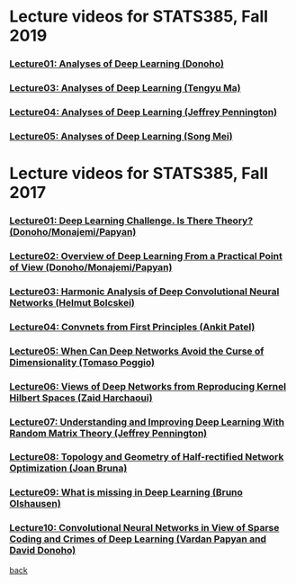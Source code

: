 
# Lecture videos for STATS385, Fall 2019


### [Lecture01: Analyses of Deep Learning (Donoho)]( https://www.youtube.com/watch?v=uEg2Asp2EJo&feature=youtu.be)
### [Lecture03: Analyses of Deep Learning (Tengyu Ma)]( https://www.youtube.com/watch?v=neN9Y7A4Ul0&feature=youtu.be)
### [Lecture04: Analyses of Deep Learning (Jeffrey Pennington)]( https://www.youtube.com/watch?v=dd2LmaDpUas&feature=youtu.be)
### [Lecture05: Analyses of Deep Learning (Song Mei)](https://www.youtube.com/watch?v=7vHr7f3byLc&feature=youtu.be)

# Lecture videos for STATS385, Fall 2017


### [Lecture01: Deep Learning Challenge. Is There Theory? (Donoho/Monajemi/Papyan)]( https://www.youtube.com/watch?v=KrTqxmS1-L4)

### [Lecture02: Overview of Deep Learning From a Practical Point of View (Donoho/Monajemi/Papyan)](https://www.youtube.com/watch?v=VsBFt_-h5QA)

### [Lecture03: Harmonic Analysis of Deep Convolutional Neural Networks (Helmut Bolcskei)](https://www.youtube.com/watch?v=oCohnBbmpLA)

### [Lecture04: Convnets from First Principles (Ankit Patel)](https://www.youtube.com/watch?v=uIVPo5eyhE0&feature=youtu.be)

### [Lecture05: When Can Deep Networks Avoid the Curse of Dimensionality (Tomaso Poggio)](https://www.youtube.com/watch?v=4yLCuZnhkdI&feature=youtu.be)

### [Lecture06: Views of Deep Networks from Reproducing Kernel Hilbert Spaces (Zaid Harchaoui)](https://www.youtube.com/edit?o=U&video_id=k4zz_MX2Ero)

### [Lecture07: Understanding and Improving Deep Learning With Random Matrix Theory (Jeffrey Pennington)](https://www.youtube.com/watch?v=idiaK-IBdcM&feature=youtu.be)

### [Lecture08: Topology and Geometry of Half-rectified Network Optimization (Joan Bruna)](https://www.youtube.com/watch?v=rBxoRQODJdM&feature=em-upload_owner)

### [Lecture09: What is missing in Deep Learning (Bruno Olshausen)](https://youtu.be/zSm55CZDwq0)

### [Lecture10: Convolutional Neural Networks in View of Sparse Coding and Crimes of Deep Learning (Vardan Papyan and David Donoho)](https://www.youtube.com/watch?v=LwHhMu_7ZB4&feature=youtu.be)


[back](./)
